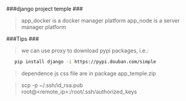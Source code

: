 ###django project temple ###
> app_docker is a docker manager platform 
> app_node is a server manager platform









###Tips ###
>we can use proxy to download pypi packages, i.e.:
 ```sh
    pip install django -i https://pypi.douban.com/simple
 ```

> dependence js css file are in package app_temple.zip
  
>scp -p ~/.ssh/id_rsa.pub root@<remote_ip>:/root/.ssh/authorized_keys
